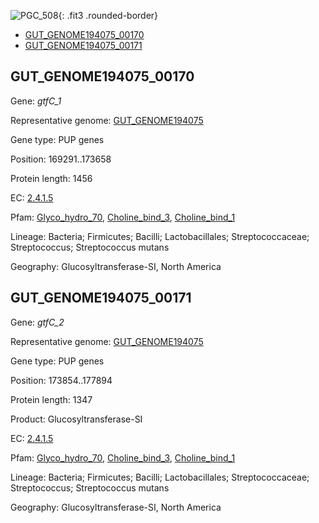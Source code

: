 ![PGC_508](../static/images/Clusters_figure/PGC_508.jpg){: .fit3 .rounded-border}

<ul id="myTab" class="nav nav-tabs">
  <li class="active">
        <a href="#tab1" data-toggle="tab">GUT_GENOME194075_00170</a>
  </li>
<li><a href="#tab2" data-toggle="tab">GUT_GENOME194075_00171</a></li>
</ul>

<div id="myTabContent" class="tab-content">
  <div class="tab-pane fade in active" id="tab1">

<h2 id="GUT_GENOME194075_00170">GUT_GENOME194075_00170</h2>
<p>Gene: <em>gtfC_1</em>
<p>Representative genome: <a href="https://www.ebi.ac.uk/metagenomics/genomes/MGYG-HGUT-00277">GUT_GENOME194075</a></p>
<p>Gene type: PUP genes</p>
<p>Position: 169291..173658</p>
<p>Protein length: 1456</p>
<p>EC: <a href="https://www.brenda-enzymes.org/enzyme.php?ecno=2.4.1.5">2.4.1.5</a></p>
<p>Pfam: <a href="http://pfam.xfam.org/family/Glyco_hydro_70">Glyco_hydro_70</a>, <a href="http://pfam.xfam.org/family/Choline_bind_3">Choline_bind_3</a>, <a href="http://pfam.xfam.org/family/Choline_bind_1">Choline_bind_1</a></p>
<p>Lineage: Bacteria; Firmicutes; Bacilli; Lactobacillales; Streptococcaceae; Streptococcus; Streptococcus mutans</p>
<p>Geography: Glucosyltransferase-SI, North America</p>
  </div>

  <div class="tab-pane fade" id="tab2">

<h2 id="GUT_GENOME194075_00171">GUT_GENOME194075_00171</h2>
<p>Gene: <em>gtfC_2</em></p>
<p>Representative genome: <a href="https://www.ebi.ac.uk/metagenomics/genomes/MGYG-HGUT-00277">GUT_GENOME194075</a></p>
<p>Gene type: PUP genes</p>
<p>Position: 173854..177894</p>
<p>Protein length: 1347</p>
<p>Product: Glucosyltransferase-SI</p>
<p>EC: <a href="https://www.brenda-enzymes.org/enzyme.php?ecno=2.4.1.5">2.4.1.5</a></p>
<p>Pfam: <a href="http://pfam.xfam.org/family/Glyco_hydro_70">Glyco_hydro_70</a>, <a href="http://pfam.xfam.org/family/Choline_bind_3">Choline_bind_3</a>, <a href="http://pfam.xfam.org/family/Choline_bind_1">Choline_bind_1</a></p>
<p>Lineage: Bacteria; Firmicutes; Bacilli; Lactobacillales; Streptococcaceae; Streptococcus; Streptococcus mutans</p>
<p>Geography: Glucosyltransferase-SI, North America</p>

  </div>
</div>
